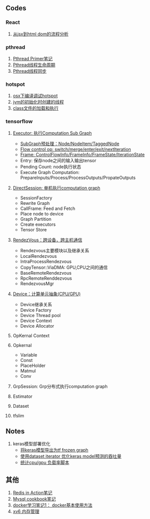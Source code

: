 ## Codes

### React
1.  [从jsx到html dom的流程分析](./React/from-jsx-to-dom.md)

### pthread
1. [Pthread Primer笔记](./Concurrency/pthread/pthread-primer.md)
2. [Pthread线程生命周期](./Concurrency/pthread/glibc-pthread-implement-thread-life-cycle.md)
3. [Pthread线程同步](./Concurrency/pthread/glibc-pthread-implement-sync.md)

###  hotspot

1. [osx下编译调试hotspot](./Java/hotspot-debug-under-osx.md)
2. [jvm的初始化时创建的线程](./Java/hotspot-thread-created-when-init.md)
3. [class文件的加载和执行](./Java/hotspot-class-file-load-and-run.md)

### tensorflow

1. [Executor: 执行Computation Sub Graph](./tensorflow/executor.md)
    - [SubGraph预处理：Node/NodeItem/TaggedNode](./tensorflow/executor-subgraph-preprocess.md)
    - [Flow control op: switch/merge/enter/exit/nextIteration](./tensorflow/flow-control-op.md)
    - [Frame: ControlFlowInfo/FrameInfo/FrameState/IterationState](./tensorflow/executor-frame.md)
    - Entry: 保存node之间的输入输出tensor
    - Pending Count: node执行状态
    - Execute Graph Computation: PrepareInputs/Process/ProcessOutputs/PropateOutputs

2. [DirectSession: 单机执行computation graph](./tensorflow/direct-session.md)
    - SessionFactory
    - Rewrite Graph
    - CallFrame: Feed and Fetch
    - Place node to device
    - Graph Partition
    - Create executors
    - Tensor Store

3. [RendezVous：跨设备，跨主机通信](./tensorflow/rendezvous.md)
    - Rendezvous主要模块以及继承关系
    - LocalRendezvous
    - IntraProcessRendezvous
    - CopyTensor::ViaDMA: GPU,CPU之间的通信
    - BaseRemoteRendezvous
    - RpcRemoteRenddezvous
    - RendezvousMgr

4. [Device：计算单元抽象(CPU/GPU)](./tensorflow/device.md)
    - Device继承关系
    - Device Factory
    - Device Thread pool
    - Device Context
    - Device Allocator

5. OpKernal Context
6. Opkernal
    - Variable
    - Const
    - PlaceHolder
    - Matmul
    - Conv

7. GrpSession: Grp分布式执行computation graph
8. Estimator
9. Dataset
10. tfslim


## Notes

1. keras模型部署优化
    - [将keras模型导出为tf frozen graph](./tensorflow/export-keras-model-as-tf-frozen-graph.md)
    - [使用dataset iterator 优化keras model预测的吞吐量](./tensorflow/replace-placeholder-with-iterator.md)
    - [统计cpu/gpu 负载率脚本](./tensorflow/stat_cpu_gpu_load.md)


## 其他

1. [Redis in Action笔记](./Redis/redis-in-action-notes.md)
2. [Mysql cookbook笔记](./Mysql/mysql-cook-book-notes.md)
3. [docker学习笔记1： docker基本使用方法](./Docker/docker-basic-note.md)
4. [xv6 内存管理](./Os/xv6/memory.md)
